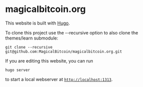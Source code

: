 # magicalbitcoin.org

This website is built with [Hugo](https://gohugo.io).

To clone this project use the --recursive option to also clone the themes/learn submodule:

   ```
   git clone --recursive git@github.com:MagicalBitcoin/magicalbitcoin.org.git
   ```

If you are editing this website, you can run

   ```
   hugo server
   ```

to start a local webserver at [`http://localhost:1313`](http://localhost:1313).
